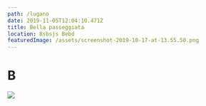 ```yaml
---
path: /lugano
date: 2019-11-05T12:04:10.471Z
title: Bella passeggiata
location: Bsbsjs Bebd
featuredImage: /assets/screenshot-2019-10-17-at-13.55.50.png
---
```

# B

![](/assets/screenshot-2019-10-17-at-13.55.50.png)
